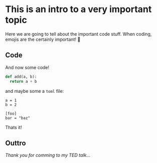 # This is an intro to a very important topic

Here we are going to tell about the important code stuff. When coding, emojis are the certainly important! 🍕

## Code 
And now some code! 
``` python
def add(a, b):
  return a + b
```

and maybe some a `toml` file:
```
a = 1
b = 2

[foo]
bar = "baz"
```

Thats it!

## Outtro

*Thank you for comming to my TED talk...*
